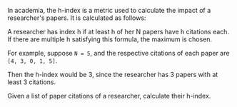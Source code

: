 In academia, the h-index is a metric used to calculate the impact of a researcher's papers. It is calculated as follows:

A researcher has index h if at least h of her N papers have h citations each. 
If there are multiple h satisfying this formula, the maximum is chosen.

For example, suppose `N = 5`, and the respective citations of each paper are `[4, 3, 0, 1, 5]`. 

Then the h-index would be 3, since the researcher has 3 papers with at least 3 citations.

Given a list of paper citations of a researcher, calculate their h-index.